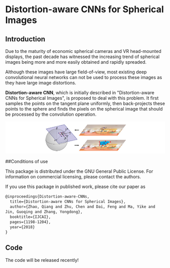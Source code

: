 # Distortion-aware CNNs for Spherical Images


## Introduction
Due to the maturity of economic spherical cameras and VR head-mounted displays, the past decade has witnessed the increasing trend of spherical images being more and more easily obtained and rapidly spreaded. 

Although these images have large field-of-view, most existing deep convolutional neural networks can not be used to process these images as they have large image distortions. 

**Distortion-aware CNN**, which is initially described in "Distortion-aware CNNs for Spherical Images", is proposed to deal with this problem. It first samples the points on the tangent plane uniformly, then back-projects these points to the sphere and finds the pixels on the spherical image that should be processed by the convolution operation.

  ![image](./idea.png)
 

##Conditions of use

This package is distributed under the GNU General Public License. For information on commercial licensing, please contact the authors.

If you use this package in published work, please cite our paper as

```
@inproceedings{Distortion-aware-CNNs,
  title={Distortion-aware CNNs for Spherical Images},
  author={Zhao, Qiang and Zhu, Chen and Dai, Feng and Ma, Yike and Jin, Guoqing and Zhang, Yongdong},
  booktitle={IJCAI},
  pages={1198-1204},
  year={2018}
}
```



## Code
The code will be released recently!